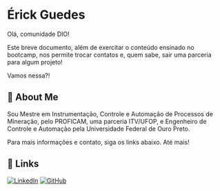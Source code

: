 
# Érick Guedes

Olá, comunidade DIO!

Este breve documento, além de exercitar o conteúdo ensinado no bootcamp, nos permite trocar contatos e, quem sabe, sair uma parceria para algum projeto!

Vamos nessa?!


## 🚀 About Me
Sou Mestre em Instrumentação, Controle e Automação de Processos de Mineração, pelo PROFICAM, uma parceria ITV/UFOP, e Engenheiro de Controle e Automação pela Universidade Federal de Ouro Preto.

Para mais informações e contato, siga os links abaixo. Até mais!

## 🔗 Links

[![LinkedIn](https://img.shields.io/badge/LinkedIn-0077B5?style=for-the-badge&logo=linkedin&logoColor=white)](https://www.linkedin.com/in/SEUUSERNAME/) [![GitHub](https://img.shields.io/badge/GitHub-100000?style=for-the-badge&logo=github&logoColor=white)](https://github.com/eguedes) 
